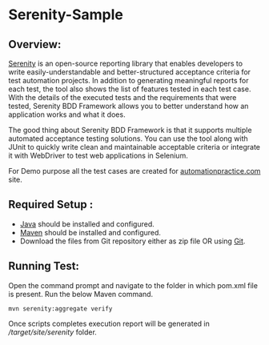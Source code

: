 # Serenity-Sample

## **Overview:**
[Serenity](http://www.thucydides.info/) is an open-source reporting library that enables developers to write easily-understandable and better-structured acceptance criteria for test automation projects. In addition to generating meaningful reports for each test, the tool also shows the list of features tested in each test case. With the details of the executed tests and the requirements that were tested, Serenity BDD Framework allows you to better understand how an application works and what it does.

The good thing about Serenity BDD Framework is that it supports multiple automated acceptance testing solutions. You can use the tool along with JUnit to quickly write clean and maintainable acceptable criteria or integrate it with WebDriver to test web applications in Selenium.

For Demo purpose all the test cases are created for [automationpractice.com](http://automationpractice.com/index.php) site.

## **Required Setup :**

- [Java](https://www.guru99.com/install-java.html) should be installed and configured.
- [Maven](https://mkyong.com/maven/how-to-install-maven-in-windows/) should be installed and configured.
- Download the files from Git repository either as zip file OR using [Git](https://phoenixnap.com/kb/how-to-install-git-windows).

## **Running Test:**

Open the command prompt and navigate to the folder in which pom.xml file is present.
Run the below Maven command.

```
mvn serenity:aggregate verify
```

Once scripts completes execution report will be generated in */target/site/serenity*  folder.

